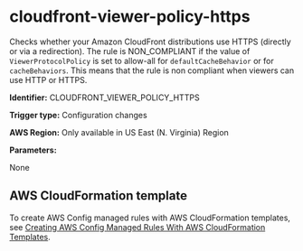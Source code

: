 # cloudfront\-viewer\-policy\-https<a name="cloudfront-viewer-policy-https"></a>

Checks whether your Amazon CloudFront distributions use HTTPS \(directly or via a redirection\)\. The rule is NON\_COMPLIANT if the value of `ViewerProtocolPolicy` is set to allow\-all for `defaultCacheBehavior` or for `cacheBehaviors`\. This means that the rule is non compliant when viewers can use HTTP or HTTPS\.

**Identifier:** CLOUDFRONT\_VIEWER\_POLICY\_HTTPS

**Trigger type:** Configuration changes

**AWS Region:** Only available in US East \(N\. Virginia\) Region

**Parameters:**

 None  

## AWS CloudFormation template<a name="w24aac11c29c17c49c15"></a>

To create AWS Config managed rules with AWS CloudFormation templates, see [Creating AWS Config Managed Rules With AWS CloudFormation Templates](aws-config-managed-rules-cloudformation-templates.md)\.